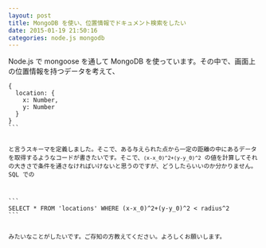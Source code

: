 ```yaml
---
layout: post
title: MongoDB を使い、位置情報でドキュメント検索をしたい
date: 2015-01-19 21:50:16
categories: node.js mongodb
---
```

<p>Node.js で mongoose を通して MongoDB を使っています。その中で、画面上の位置情報を持つデータを考えて、</p>

<pre class="lang-js prettyprint-override"><code>{
  location: {
    x: Number,
    y: Number
  }
}
```

<p>と言うスキーマを定義しました。そこで、ある与えられた点から一定の距離の中にあるデータを取得するようなコードが書きたいです。そこで、<code>(x-x_0)^2+(y-y_0)^2</code> の値を計算してそれの大きさで条件を通さなければいけないと思うのですが、どうしたらいいのか分かりません。 SQL での</p>

```
SELECT * FROM 'locations' WHERE (x-x_0)^2+(y-y_0)^2 &lt; radius^2
```

<p>みたいなことがしたいです。ご存知の方教えてください。よろしくお願いします。</p>
